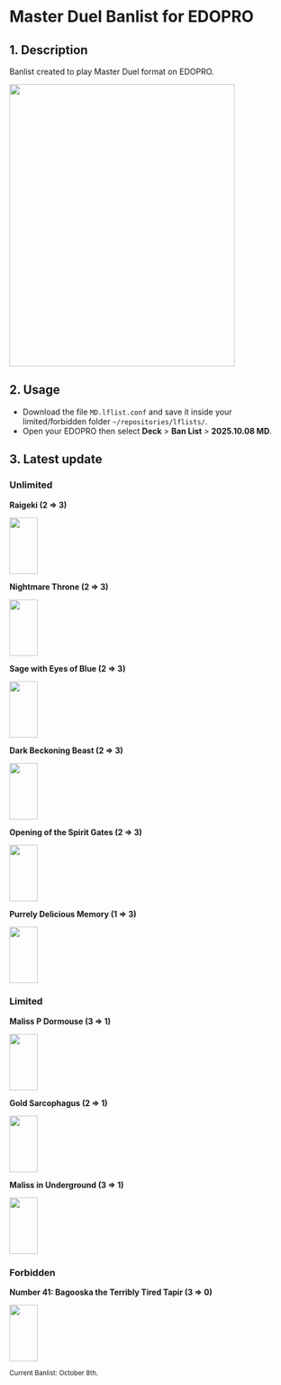 # Master Duel Banlist for EDOPRO

## 1. Description
Banlist created to play Master Duel format on EDOPRO.

<img src="https://wsrv.nl/?url=https://s3.duellinksmeta.com/img/front-page/banlist.webp&w=1200&output=webp&we&n=-1&maxage=7d" alt="" width="400" height="500">

## 2. Usage
- Download the file `MD.lflist.conf` and save it inside your limited/forbidden folder `~/repositories/lflists/`.
- Open your EDOPRO then select **Deck** > **Ban List** > **2025.10.08 MD**.

## 3. Latest update

### Unlimited

**Raigeki (2 ⇒ 3)**

<img src="https://images.ygoprodeck.com/images/cards/12580477.jpg" alt="" width="50" height="100">

**Nightmare Throne (2 ⇒ 3)**

<img src="https://images.ygoprodeck.com/images/cards/93729896.jpg" alt="" width="50" height="100">

**Sage with Eyes of Blue (2 ⇒ 3)**

<img src="https://images.ygoprodeck.com/images/cards/8240199.jpg" alt="" width="50" height="100">

**Dark Beckoning Beast (2 ⇒ 3)**

<img src="https://images.ygoprodeck.com/images/cards/81034083.jpg" alt="" width="50" height="100">

**Opening of the Spirit Gates (2 ⇒ 3)**

<img src="https://images.ygoprodeck.com/images/cards/80312545.jpg" alt="" width="50" height="100">

**Purrely Delicious Memory (1 ⇒ 3)**

<img src="https://images.ygoprodeck.com/images/cards/55584558.jpg" alt="" width="50" height="100">

### Limited

**Maliss P Dormouse (3 ⇒ 1)**

<img src="https://images.ygoprodeck.com/images/cards/32061192.jpg" alt="" width="50" height="100">

**Gold Sarcophagus (2 ⇒ 1)**

<img src="https://images.ygoprodeck.com/images/cards/75500286.jpg" alt="" width="50" height="100">

**Maliss in Underground (3 ⇒ 1)**

<img src="https://images.ygoprodeck.com/images/cards/68337209.jpg" alt="" width="50" height="100">

### Forbidden

**Number 41: Bagooska the Terribly Tired Tapir (3 ⇒ 0)**

<img src="https://images.ygoprodeck.com/images/cards/90590303.jpg" alt="" width="50" height="100">

<sub>Current Banlist: October 8th.</sub>
